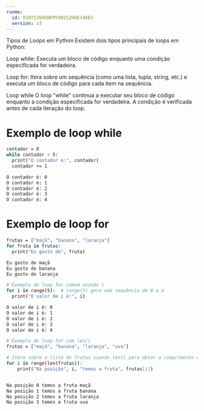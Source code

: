 ```yaml
---
runme:
  id: 01HT136XGNFMYXN1S2H0E34KBJ
  version: v3
---
```


Tipos de Loops em Python
Existem dois tipos principais de loops em Python:

Loop while: Executa um bloco de código enquanto uma condição especificada for verdadeira.

Loop for: Itera sobre um sequência (como uma lista, tupla, string, etc.) e executa um bloco de código para cada item na sequência.

Loop while
O loop "while" continua a executar seu bloco de código enquanto a condição especificada for verdadeira. A condição é verificada antes de cada iteração do loop.

# Exemplo de loop while

```sh {"id":"01HT137XN3QY8DAS6RPDM60MYV"}
contador = 0
while contador < 5:
  print("O contador é:", contador)
  contador += 1

O contador é: 0
O contador é: 1
O contador é: 2
O contador é: 3
O contador é: 4

```

# Exemplo de loop for

```sh {"id":"01HT137C2DDFD8377GVKGYWVDC"}
frutas = ["maçã", "banana", "laranja"]
for fruta in frutas:
  print("Eu gosto de", fruta)

Eu gosto de maçã
Eu gosto de banana
Eu gosto de laranja

```

```sh {"id":"01HT1398TRHBGND89WY1KGC7WN"}
# Exemplo de loop for comum usando i
for i in range(5):  # range(5) gera uma sequência de 0 a 4
  print("O valor de i é:", i)

O valor de i é: 0
O valor de i é: 1
O valor de i é: 2
O valor de i é: 3
O valor de i é: 4

```

```sh {"id":"01HT13A7XJXYWNPZZY2Y2KRAMP"}
# Exemplo de loop for com len()
frutas = ["maçã", "banana", "laranja", "uva"]

# Itera sobre a lista de frutas usando len() para obter o comprimento da lista
for i in range(len(frutas)):
    print("Na posição", i, "temos a fruta", frutas[i])


Na posição 0 temos a fruta maçã
Na posição 1 temos a fruta banana
Na posição 2 temos a fruta laranja
Na posição 3 temos a fruta uva

```